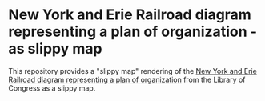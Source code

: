 # New York and Erie Railroad diagram representing a plan of organization - as slippy map

This repository provides a "slippy map" rendering of the [New York and Erie Railroad diagram representing a plan of organization](http://hdl.loc.gov/loc.gmd/g3301p.ct007696) from the Library of Congress as a slippy map.
